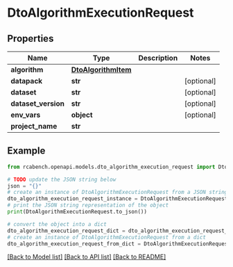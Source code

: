 # DtoAlgorithmExecutionRequest


## Properties

Name | Type | Description | Notes
------------ | ------------- | ------------- | -------------
**algorithm** | [**DtoAlgorithmItem**](DtoAlgorithmItem.md) |  | 
**datapack** | **str** |  | [optional] 
**dataset** | **str** |  | [optional] 
**dataset_version** | **str** |  | [optional] 
**env_vars** | **object** |  | [optional] 
**project_name** | **str** |  | 

## Example

```python
from rcabench.openapi.models.dto_algorithm_execution_request import DtoAlgorithmExecutionRequest

# TODO update the JSON string below
json = "{}"
# create an instance of DtoAlgorithmExecutionRequest from a JSON string
dto_algorithm_execution_request_instance = DtoAlgorithmExecutionRequest.from_json(json)
# print the JSON string representation of the object
print(DtoAlgorithmExecutionRequest.to_json())

# convert the object into a dict
dto_algorithm_execution_request_dict = dto_algorithm_execution_request_instance.to_dict()
# create an instance of DtoAlgorithmExecutionRequest from a dict
dto_algorithm_execution_request_from_dict = DtoAlgorithmExecutionRequest.from_dict(dto_algorithm_execution_request_dict)
```
[[Back to Model list]](../README.md#documentation-for-models) [[Back to API list]](../README.md#documentation-for-api-endpoints) [[Back to README]](../README.md)


